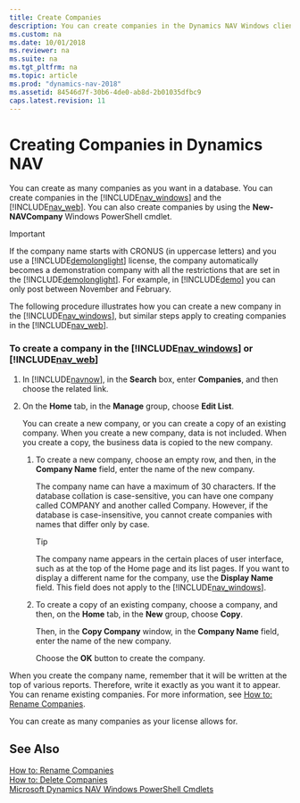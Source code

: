 ```yaml
---
title: Create Companies
description: You can create companies in the Dynamics NAV Windows client and Web client by using the New-NAVCompany windows PowerShell cmdlet.  
ms.custom: na
ms.date: 10/01/2018
ms.reviewer: na
ms.suite: na
ms.tgt_pltfrm: na
ms.topic: article
ms.prod: "dynamics-nav-2018"
ms.assetid: 84546d7f-30b6-4de0-ab8d-2b01035dfbc9
caps.latest.revision: 11
---
```

# Creating Companies in Dynamics NAV
You can create as many companies as you want in a database. You can create companies in the [!INCLUDE[nav_windows](includes/nav_windows_md.md)] and the [!INCLUDE[nav_web](includes/nav_web_md.md)]. You can also create companies by using the **New-NAVCompany** Windows PowerShell cmdlet.  

> [!IMPORTANT]  
>  If the company name starts with CRONUS \(in uppercase letters\) and you use a [!INCLUDE[demolonglight](includes/demolonglight_md.md)] license, the company automatically becomes a demonstration company with all the restrictions that are set in the [!INCLUDE[demolonglight](includes/demolonglight_md.md)]. For example, in [!INCLUDE[demo](includes/demo_md.md)] you can only post between November and February.  

 The following procedure illustrates how you can create a new company in the [!INCLUDE[nav_windows](includes/nav_windows_md.md)], but similar steps apply to creating companies in the [!INCLUDE[nav_web](includes/nav_web_md.md)].  

### To create a company in the [!INCLUDE[nav_windows](includes/nav_windows_md.md)] or [!INCLUDE[nav_web](includes/nav_web_md.md)]  

1.  In [!INCLUDE[navnow](includes/navnow_md.md)], in the **Search** box, enter **Companies**, and then choose the related link.  

2.  On the **Home** tab, in the **Manage** group, choose **Edit List**.  

     You can create a new company, or you can create a copy of an existing company. When you create a new company, data is not included. When you create a copy, the business data is copied to the new company.  

    1.  To create a new company, choose an empty row, and then, in the **Company Name** field, enter the name of the new company.  

         The company name can have a maximum of 30 characters. If the database collation is case-sensitive, you can have one company called COMPANY and another called Company. However, if the database is case-insensitive, you cannot create companies with names that differ only by case.  

        >[!TIP]
        >The company name appears in the certain places of user interface, such as at the top of the Home page and its list pages. If you want to display a different name for the company, use the **Display Name** field. This field does not apply to the [!INCLUDE[nav_windows](includes/nav_windows_md.md)].

    2.  To create a copy of an existing company, choose a company, and then, on the **Home** tab, in the **New** group, choose **Copy**.  

         Then, in the **Copy Company** window, in the **Company Name** field, enter the name of the new company.  

         Choose the **OK** button to create the company.  

 When you create the company name, remember that it will be written at the top of various reports. Therefore, write it exactly as you want it to appear. You can rename existing companies. For more information, see [How to: Rename Companies](How-to--Rename-Companies.md).  

 You can create as many companies as your license allows for.  

## See Also  
 [How to: Rename Companies](How-to--Rename-Companies.md)   
 [How to: Delete Companies](How-to--Delete-Companies.md)   
 [Microsoft Dynamics NAV Windows PowerShell Cmdlets](Microsoft-Dynamics-NAV-Windows-PowerShell-Cmdlets.md)
